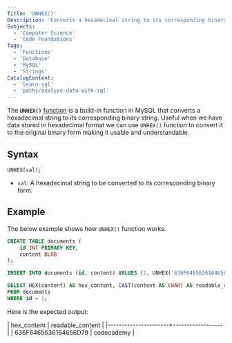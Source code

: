 ```yaml
---
Title: 'UNHEX()'
Description: 'Converts a hexadecimal string to its corresponding binary string.'
Subjects:
  - 'Computer Science'
  - 'Code Foundations'
Tags:
  - 'Functions'
  - 'Database'
  - 'MySQL'
  - 'Strings'
CatalogContent:
  - 'learn-sql'
  - 'paths/analyze-data-with-sql'
---
```


The **`UNHEX()`** [function](https://www.codecademy.com/resources/docs/mysql/built-in-functions) is a build-in function in MySQL that converts a hexadecimal string to its corresponding binary string. Useful when we have data stored in hexadecimal format we can use `UNHEX()` function to convert it to the original binary form making it usable and understandable.

## Syntax

```pseudo
UNHEX(val);
```

- `val`: A hexadecimal string to be converted to its corresponding binary form.

## Example

The below example shows how `UNHEX()` function works.

```sql
CREATE TABLE documents (
    id INT PRIMARY KEY,
    content BLOB
);

INSERT INTO documents (id, content) VALUES (1, UNHEX('636F6465636164656D79'));

SELECT HEX(content) AS hex_content, CAST(content AS CHAR) AS readable_content
FROM documents
WHERE id = 1;
```

Here is the expected output:

| hex_content          | readable_content |
|----------------------+------------------|
| 636F6465636164656D79 | codecademy       |
